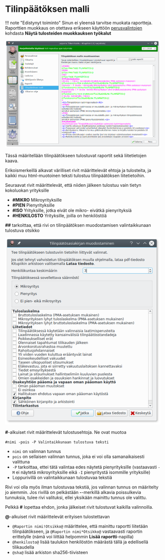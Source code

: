 # Tilinpäätöksen malli

!!! note "Edistynyt toiminto"
    Sinun ei yleensä tarvitse muokata raportteja. Raporttien muokkaus on otettava erikseen käyttöön [perusvalintojen](../perusvalinnat) kohdasta **Näytä tulosteiden muokkauksen työkalut**

![](malli.png)

Tässä määritellään tilinpäätökseen tulostuvat raportit sekä liitetietojen kaava.

Erikoismerkeillä alkavat värilliset rivit määrittelevät ehtoja ja tulosteita, ja kaikki muu html-muotoinen teksti tulostuu tilinpäätöksen liitetietoihin.

Seuraavat rivit määrittelevät, että niiden jälkeen tulostuu vain tietyn kokoluokan yrityksille

* **#MIKRO** Mikroyrityksille
* **#PIEN** Pienyrityksille
* **#ISO** Yrityksille, jotka eivät ole mikro- eivätkä pienyrityksiä
* **#HENKILOSTO** Yrityksille, joilla on henkilöstöä

**##** tarkoittaa, että rivi on tilinpäätöksen muodostamisen valintaikkunaan tulostuva otsikko

![](muodostaminen.png)

**#**-alkuiset rivit määrittelevät tulostusehtoja. Ne ovat muotoa

`#nimi -pois -P Valintaikkunaan tulostuva teksti`

* `nimi` on valinnan tunnus
* `pois` on sellaisen valinnan tunnus, joka ei voi olla samanaikaisesti valittuna
* `-P` tarkoittaa, ettei tätä valintaa edes näytetä pienyrityksille (vastaavasti `-M` ei näytetä mikroyrityksille eikä `-I` pienyritystä isommille yrityksille)
* Loppurivillä on valintaikkunaan tulostuvaa tekstiä

Rivi voi olla myös ilman tulostuvaa tekstiä, jos valinnan tunnus on määritelty jo aiemmin. Jos rivillä on pelkästään **-**-merkillä alkavia poissulkevia tunnuksia, tulee rivi valituksi, ellei yksikään mainittu tunnus ole valittu.

Pelkkä **#** lopettaa ehdon, jonka jälkeiset rivit tulostuvat kaikilla valinnoilla.

**@**-alkuiset rivit määrittelevät erityisen tulostettavan

* `@Raportin nimi!Otsikko@` määrittelee, että mainittu raportti liitetään tilinpäätökseen, ja `@Raportin nimi*Otsikko@` vastaavasti raportin erittelylle (nämä voi liittää helpommin **Lisää raportti**-napilla)
* `@henkilosto@` lisää taulukon henkilöstön määrästä tällä ja edellisellä tilikaudella
* `@sha@` lisää arkiston sha256-tiivisteen
